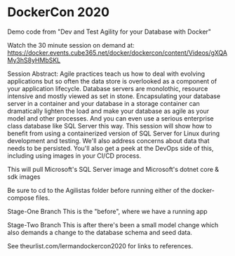 # DockerCon 2020
Demo code from "Dev and Test Agility for your Database with Docker"

Watch the 30 minute session on demand at: 
https://docker.events.cube365.net/docker/dockercon/content/Videos/gXQAMy3hS8yHMbSKL

Session Abstract:
Agile practices teach us how to deal with evolving applications but so often the data store is overlooked as a component of your application lifecycle. Database servers are monolothic, resource intensive and mostly viewed as set in stone. Encapsulating your database server in a container and your database in a storage container can dramatically lighten the load and make your database as agile as your model and other processes. And you can even use a serious enterprise class database like SQL Server this way. This session will show how to benefit from using a containerized version of SQL Server for Linux during development and testing. We'll also address concerns about data that needs to be persisted. You'll also get a peek at the DevOps side of this, including using images in your CI/CD process.

This will pull Microsoft's SQL Server image and Microsoft's dotnet core & sdk images

Be sure to cd to the Agilistas folder before running either of the docker-compose files.

Stage-One Branch
This is the "before", where we have a running app

Stage-Two Branch
This is after there's been a small model change which also demands a change to the database schema and seed data. 

See theurlist.com/lermandockercon2020  for links to references.
